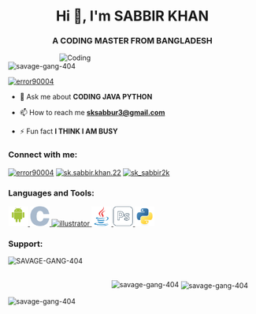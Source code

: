 <h1 align="center">Hi 👋, I'm SABBIR KHAN</h1>
<h3 align="center">A CODING MASTER FROM BANGLADESH</h3>
<img align="right" alt="Coding" width="400" src="https://media.tenor.com/rePDfDWO3XoAAAAd/hacking.gif">

<p align="left"> <img src="https://komarev.com/ghpvc/?username=savage-gang-404&label=Profile%20views&color=0e75b6&style=flat" alt="savage-gang-404" /> </p>

<p align="left"> <a href="https://twitter.com/error90004" target="blank"><img src="https://img.shields.io/twitter/follow/error90004?logo=twitter&style=for-the-badge" alt="error90004" /></a> </p>

- 💬 Ask me about **CODING JAVA PYTHON**

- 📫 How to reach me **sksabbur3@gmail.com**

- ⚡ Fun fact **I THINK I AM BUSY**

<h3 align="left">Connect with me:</h3>
<p align="left">
<a href="https://twitter.com/error90004" target="blank"><img align="center" src="https://raw.githubusercontent.com/rahuldkjain/github-profile-readme-generator/master/src/images/icons/Social/twitter.svg" alt="error90004" height="30" width="40" /></a>
<a href="https://fb.com/sk.sabbir.khan.22" target="blank"><img align="center" src="https://raw.githubusercontent.com/rahuldkjain/github-profile-readme-generator/master/src/images/icons/Social/facebook.svg" alt="sk.sabbir.khan.22" height="30" width="40" /></a>
<a href="https://instagram.com/sk_sabbir2k" target="blank"><img align="center" src="https://raw.githubusercontent.com/rahuldkjain/github-profile-readme-generator/master/src/images/icons/Social/instagram.svg" alt="sk_sabbir2k" height="30" width="40" /></a>
</p>

<h3 align="left">Languages and Tools:</h3>
<p align="left"> <a href="https://developer.android.com" target="_blank" rel="noreferrer"> <img src="https://raw.githubusercontent.com/devicons/devicon/master/icons/android/android-original-wordmark.svg" alt="android" width="40" height="40"/> </a> <a href="https://www.cprogramming.com/" target="_blank" rel="noreferrer"> <img src="https://raw.githubusercontent.com/devicons/devicon/master/icons/c/c-original.svg" alt="c" width="40" height="40"/> </a> <a href="https://www.adobe.com/in/products/illustrator.html" target="_blank" rel="noreferrer"> <img src="https://www.vectorlogo.zone/logos/adobe_illustrator/adobe_illustrator-icon.svg" alt="illustrator" width="40" height="40"/> </a> <a href="https://www.java.com" target="_blank" rel="noreferrer"> <img src="https://raw.githubusercontent.com/devicons/devicon/master/icons/java/java-original.svg" alt="java" width="40" height="40"/> </a> <a href="https://www.photoshop.com/en" target="_blank" rel="noreferrer"> <img src="https://raw.githubusercontent.com/devicons/devicon/master/icons/photoshop/photoshop-line.svg" alt="photoshop" width="40" height="40"/> </a> <a href="https://www.python.org" target="_blank" rel="noreferrer"> <img src="https://raw.githubusercontent.com/devicons/devicon/master/icons/python/python-original.svg" alt="python" width="40" height="40"/> </a> </p>

<h3 align="left">Support:</h3>
<p><a href="https://www.buymeacoffee.com/SAVAGE-GANG-404"> <img align="left" src="https://cdn.buymeacoffee.com/buttons/v2/default-yellow.png" height="50" width="210" alt="SAVAGE-GANG-404" /></a></p><br><br>

<p><img align="left" src="https://github-readme-stats.vercel.app/api/top-langs?username=savage-gang-404&show_icons=true&locale=en&layout=compact" alt="savage-gang-404" /></p>

<p>&nbsp;<img align="center" src="https://github-readme-stats.vercel.app/api?username=savage-gang-404&show_icons=true&locale=en" alt="savage-gang-404" /></p>

<p><img align="center" src="https://github-readme-streak-stats.herokuapp.com/?user=savage-gang-404&" alt="savage-gang-404" /></p>
